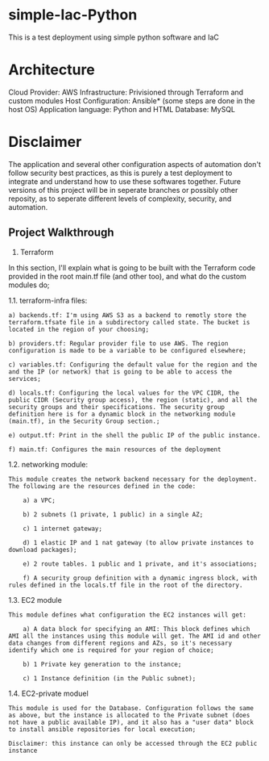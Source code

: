 # simple-Iac-Python
This is a test deployment using simple python software and IaC

# Architecture

Cloud Provider: AWS
Infrastructure: Privisioned through Terraform and custom modules
Host Configuration: Ansible* (some steps are done in the host OS) 
Application language: Python and HTML
Database: MySQL


# Disclaimer

The application and several other configuration aspects of automation don't follow security best practices, as this is purely a test deployment to integrate and understand how to use these softwares together. Future versions of this project will be in seperate branches or possibly other reposity, as to seperate different levels of complexity, security, and automation.

## Project Walkthrough

1) Terraform

In this section, I'll explain what is going to be built with the Terraform code provided in the root main.tf file (and other too), and what do the custom modules do;

1.1. terraform-infra files:
    
    a) backends.tf: I'm using AWS S3 as a backend to remotly store the terraform.tfsate file in a subdirectory called state. The bucket is located in the region of your choosing;

    b) providers.tf: Regular provider file to use AWS. The region configuration is made to be a variable to be configured elsewhere;

    c) variables.tf: Configuring the default value for the region and the and the IP (or network) that is going to be able to access the services;

    d) locals.tf: Configuring the local values for the VPC CIDR, the public CIDR (Security group access), the region (static), and all the security groups and their specifications. The security group definition here is for a dynamic block in the networking module (main.tf), in the Security Group section.; 

    e) output.tf: Print in the shell the public IP of the public instance.

    f) main.tf: Configures the main resources of the deployment


1.2. networking module:

    This module creates the network backend necessary for the deployment. The following are the resources defined in the code:

        a) a VPC;

        b) 2 subnets (1 private, 1 public) in a single AZ;

        c) 1 internet gateway;
        
        d) 1 elastic IP and 1 nat gateway (to allow private instances to download packages);

        e) 2 route tables. 1 public and 1 private, and it's associations;

        f) A security group definition with a dynamic ingress block, with rules defined in the locals.tf file in the root of the directory.


1.3. EC2 module

    This module defines what configuration the EC2 instances will get:

        a) A data block for specifying an AMI: This block defines which AMI all the instances using this module will get. The AMI id and other data changes from different regions and AZs, so it's necessary identify which one is required for your region of choice;

        b) 1 Private key generation to the instance;

        c) 1 Instance definition (in the Public subnet);

1.4. EC2-private moduel

    This module is used for the Database. Configuration follows the same as above, but the instance is allocated to the Private subnet (does not have a public available IP), and it also has a "user data" block to install ansible repositories for local execution;

    Disclaimer: this instance can only be accessed through the EC2 public instance

